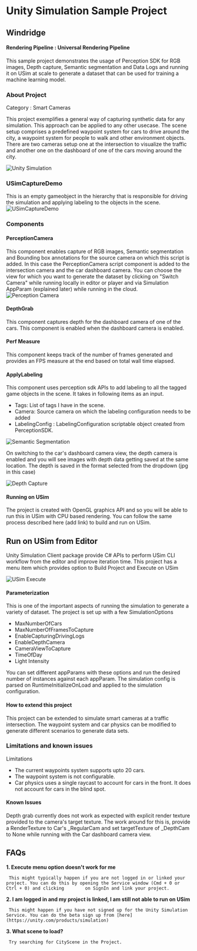 # Unity Simulation Sample Project
 
## Windridge 
#### Rendering Pipeline : Universal Rendering Pipeline
 
This sample project demonstrates the usage of Perception SDK for RGB images, Depth capture, Semantic segmentation and Data Logs and running it on USim at scale to generate a dataset that can be used for training a machine learning model.
 
### About Project
 
Category : Smart Cameras
 
This project exemplifies a general way of capturing synthetic data for any simulation. This approach can be applied to any other usecase.
The scene setup comprises a predefined waypoint system for cars to drive around the city, a waypoint system for people to walk and other environment objects. There are two cameras setup one at the intersection to visualize the traffic and another one on the dashboard of one of the cars moving around the city.
 
![Unity Simulation](docs/images/Sim01.png "Traffic Camera")
 
### USimCaptureDemo
This is an empty gameobject in the hierarchy that is responsible for driving the simulation and applying labeling to the objects in the scene.
![USimCaptureDemo](docs/images/Sim04.png "USimCaptureDemo")
 
### Components
 
#### PerceptionCamera 
This component enables capture of RGB images, Semantic segmentation and Bounding box annotations for the source camera on which this script is added. In this case the PerceptionCamera script component is added to the intersection camera and the car dashboard camera. You can choose the view for which you want to generate the dataset by clicking on "Switch Camera" while running locally in editor or player and via Simulation AppParam (explained later) while running in the cloud.
![Perception Camera](docs/images/PerceptionCamera.png "Perception Camera")
 
#### DepthGrab
This component captures depth for the dashboard camera of one of the cars. This component is enabled when the dashboard camera is enabled.
 
#### Perf Measure
This component keeps track of the number of frames generated and provides an FPS measure at the end based on total wall time elapsed.
 
#### ApplyLabeling 
This component uses perception sdk APIs to add labeling to all the tagged game objects in the scene. It takes in following items as an input.
- Tags: List of tags I have in the scene. 
- Camera: Source camera on which the labeling configuration needs to be added
- LabelingConfig :  LabelingConfiguration scriptable object created from PerceptionSDK.
 
![Semantic Segmentation](docs/images/Segmentation_IntersectionCam.png "Semantic Segmentation")
 
 
On switching to the car's dashboard camera view, the depth camera is enabled and you will see images with depth data getting saved at the same location. The depth is saved in the format selected from the dropdown (jpg in this case)
 
![Depth Capture](docs/images/Sim03.png "Depth Capture")
 
#### Running on USim
The project is created with OpenGL graphics API and so you will be able to run this in USim with CPU based rendering. You can follow the same process described here (add link) to build and run on USim.
 
 
## Run on USim from Editor
Unity Simulation Client package provide C# APIs to perform USim CLI workflow from the editor and improve iteration time. This project has a menu item which provides option to Build Project and Execute on USim
 
![USim Execute](docs/images/Sim06.png "USim Execute")
 
 
#### Parameterization
This is one of the important aspects of running the simulation to generate a variety of dataset.
The project is set up with a few SimulationOptions
- MaxNumberOfCars
- MaxNumberOfFramesToCapture
- EnableCapturingDrivingLogs
- EnableDepthCamera
- CameraViewToCapture
- TimeOfDay
- Light Intensity
 
You can set different appParams with these options and run the desired number of instances against each appParam. The simulation config is parsed on RuntimeInitializeOnLoad and applied to the simulation configuration.
 
#### How to extend this project
This project can be extended to simulate smart cameras at a traffic intersection. The waypoint system and car physics can be modified to generate different scenarios to generate data sets.
 
### Limitations and known issues
Limitations
- The current waypoints system supports upto 20 cars. 
- The waypoint system is not configurable. 
- Car physics uses a single raycast to account for cars in the front. It does not account for cars in the blind spot.
 
#### Known Issues
Depth grab currently does not work as expected with explicit render texture provided to the camera's target texture. The work around for this is, provide a RenderTexture to Car's _RegularCam and set targetTexture of _DepthCam to None while running with the Car dashboard camera view.


## FAQs

**1. Execute menu option doesn't work for me**

     This might typically happen if you are not logged in or linked your project. You can do this by opening the Service window (Cmd + 0 or Ctrl + 0) and clicking        on SignIn and link your project.


**2. I am logged in and my project is linked, I am still not able to run on USim**

     This might happen if you have not signed up for the Unity Simulation Service. You can do the beta sign up from [here](https://unity.com/products/simulation)


**3. What scene to load?**

     Try searching for CityScene in the Project.


